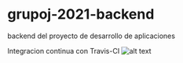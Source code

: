 # grupoj-2021-backend
backend del proyecto de desarrollo de aplicaciones

Integracion continua con Travis-CI  ![alt text](https://travis-ci.com/travis-ci/travis-web.svg?branch=master)
